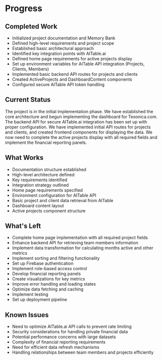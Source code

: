 # Progress

## Completed Work
- Initialized project documentation and Memory Bank
- Defined high-level requirements and project scope
- Established basic architectural approach
- Identified key integration points with AITable.ai
- Defined home page requirements for active projects display
- Set up environment variables for AITable API integration (Projects, Clients, Members)
- Implemented basic backend API routes for projects and clients
- Created ActiveProjects and DashboardContent components
- Configured secure AITable API token handling

## Current Status
The project is in the initial implementation phase. We have established the core architecture and begun implementing the dashboard for Texonica.com. The backend API for secure AITable.ai integration has been set up with proper configuration. We have implemented initial API routes for projects and clients, and created frontend components for displaying the data. We now need to complete the active projects display with all required fields and implement the financial reporting panels.

## What Works
- Documentation structure established
- High-level architecture defined
- Key requirements identified
- Integration strategy outlined
- Home page requirements specified
- Environment configuration for AITable API
- Basic project and client data retrieval from AITable
- Dashboard content layout
- Active projects component structure

## What's Left
- Complete home page implementation with all required project fields
- Enhance backend API for retrieving team members information
- Implement data transformation for calculating months active and other metrics
- Implement sorting and filtering functionality
- Set up Firebase authentication
- Implement role-based access control
- Develop financial reporting panels
- Create visualizations for key metrics
- Improve error handling and loading states
- Optimize data fetching and caching
- Implement testing
- Set up deployment pipeline

## Known Issues
- Need to optimize AITable.ai API calls to prevent rate limiting
- Security considerations for handling private financial data
- Potential performance concerns with large datasets
- Complexity of financial reporting requirements
- Need for efficient data refresh mechanisms
- Handling relationships between team members and projects efficiently 